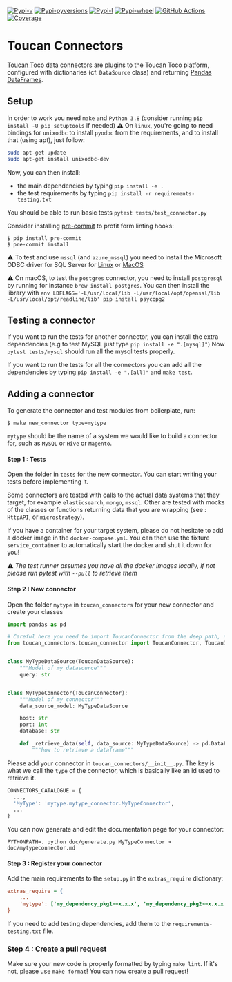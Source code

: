 [![Pypi-v](https://img.shields.io/pypi/v/toucan-connectors.svg)](https://pypi.python.org/pypi/toucan-connectors)
[![Pypi-pyversions](https://img.shields.io/pypi/pyversions/toucan-connectors.svg)](https://pypi.python.org/pypi/toucan-connectors)
[![Pypi-l](https://img.shields.io/pypi/l/toucan-connectors.svg)](https://pypi.python.org/pypi/toucan-connectors)
[![Pypi-wheel](https://img.shields.io/pypi/wheel/toucan-connectors.svg)](https://pypi.python.org/pypi/toucan-connectors)
[![GitHub Actions](https://github.com/ToucanToco/toucan-connectors/workflows/CI/badge.svg)](https://github.com/ToucanToco/toucan-connectors/actions?query=workflow%3ACI)
[![Coverage](https://sonarcloud.io/api/project_badges/measure?project=ToucanToco_toucan-connectors&metric=coverage)](https://sonarcloud.io/dashboard?id=ToucanToco_toucan-connectors)

# Toucan Connectors
[Toucan Toco](https://toucantoco.com/fr/) data connectors are plugins to the Toucan Toco platform,
configured with dictionaries (cf. `DataSource` class) and returning
[Pandas DataFrames](https://pandas.pydata.org/pandas-docs/stable/reference/api/pandas.DataFrame.html).

## Setup
In order to work you need `make` and `Python 3.8` (consider
running `pip install -U pip setuptools` if needed)
:warning: On `linux`, you're going to need bindings for `unixodbc` to install `pyodbc` from the requirements, and to install that (using apt), just follow:
```bash
sudo apt-get update
sudo apt-get install unixodbc-dev
```
Now, you can then install:

- the main dependencies by typing `pip install -e .`
- the test requirements by typing `pip install -r requirements-testing.txt`

You should be able to run basic tests `pytest tests/test_connector.py`

Consider installing [pre-commit](https://pre-commit.com) to profit form linting hooks:
```
$ pip install pre-commit
$ pre-commit install
```

:warning: To test and use `mssql` (and `azure_mssql`) you need to install the Microsoft ODBC driver for SQL Server for
[Linux](https://docs.microsoft.com/en-us/sql/connect/odbc/linux-mac/installing-the-microsoft-odbc-driver-for-sql-server?view=sql-server-ver15)
or [MacOS](https://docs.microsoft.com/en-us/sql/connect/odbc/linux-mac/install-microsoft-odbc-driver-sql-server-macos?view=sql-server-ver15)

:warning: On macOS, to test the `postgres` connector, you need to install `postgresql` by running for instance `brew install postgres`.
You can then install the library with `env LDFLAGS='-L/usr/local/lib -L/usr/local/opt/openssl/lib -L/usr/local/opt/readline/lib' pip install psycopg2`

## Testing a connector
If you want to run the tests for another connector, you can install the extra dependencies
(e.g to test MySQL just type `pip install -e ".[mysql]"`)
Now `pytest tests/mysql` should run all the mysql tests properly.

If you want to run the tests for all the connectors you can add all the dependencies by typing
`pip install -e ".[all]"` and `make test`.

## Adding a connector

To generate the connector and test modules from boilerplate, run:

```
$ make new_connector type=mytype
```

`mytype` should be the name of a system we would like to build a connector for,
such as `MySQL` or `Hive` or `Magento`.

#### Step 1 : Tests
Open the folder in `tests` for the new connector. You can start writing your tests
before implementing it.

Some connectors are tested with calls to the actual data systems that they target,
for example `elasticsearch`, `mongo`, `mssql`. Other are tested with mocks of the
classes or functions returning data that you are wrapping (see : `HttpAPI`, or
`microstrategy`).

If you have a container for your target system, please do not hesitate to add a docker image in
the `docker-compose.yml`. You can then use the fixture `service_container` to automatically
start the docker and shut it down for you!

:warning: _The test runner assumes you have all the docker images locally,
if not please run pytest with `--pull` to retrieve them_

#### Step 2 : New connector
Open the folder `mytype` in `toucan_connectors` for your new connector and
create your classes

```python
import pandas as pd

# Careful here you need to import ToucanConnector from the deep path, not the __init__ path.
from toucan_connectors.toucan_connector import ToucanConnector, ToucanDataSource


class MyTypeDataSource(ToucanDataSource):
    """Model of my datasource"""
    query: str


class MyTypeConnector(ToucanConnector):
    """Model of my connector"""
    data_source_model: MyTypeDataSource

    host: str
    port: int
    database: str

    def _retrieve_data(self, data_source: MyTypeDataSource) -> pd.DataFrame:
        """how to retrieve a dataframe"""
```

Please add your connector in `toucan_connectors/__init__.py`.
The key is what we call the `type` of the connector, which
is basically like an id used to retrieve it.
```python
CONNECTORS_CATALOGUE = {
  ...,
  'MyType': 'mytype.mytype_connector.MyTypeConnector',
  ...
}
```

You can now generate and edit the documentation page for your connector:

```shell
PYTHONPATH=. python doc/generate.py MyTypeConnector > doc/mytypeconnector.md
```

#### Step 3 : Register your connector
Add the main requirements to the `setup.py` in the `extras_require` dictionary:
```ini
extras_require = {
    ...
    'mytype': ['my_dependency_pkg1==x.x.x', 'my_dependency_pkg2>=x.x.x']
}
```
If you need to add testing dependencies, add them to the `requirements-testing.txt` file.

### Step 4 : Create a pull request
Make sure your new code is properly formatted by typing `make lint`.
If it's not, please use `make format`!
You can now create a pull request!
